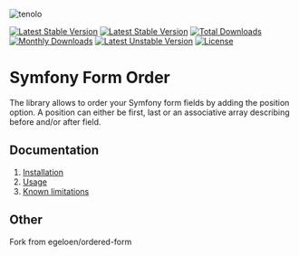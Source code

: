 ![tenolo](https://tenolo.de/themes/486/img/tenolo_werbeagentur_bochum.png)

[![Latest Stable Version](https://img.shields.io/packagist/php-v/tenolo/form-ordered.svg)](https://packagist.org/packages/tenolo/form-ordered)
[![Latest Stable Version](https://poser.pugx.org/tenolo/form-ordered/version)](https://packagist.org/packages/tenolo/form-ordered)
[![Total Downloads](https://poser.pugx.org/tenolo/form-ordered/downloads)](https://packagist.org/packages/tenolo/form-ordered)
[![Monthly Downloads](https://poser.pugx.org/tenolo/form-ordered/d/monthly)](https://packagist.org/packages/tenolo/form-ordered)
[![Latest Unstable Version](https://poser.pugx.org/tenolo/form-ordered/v/unstable)](https://packagist.org/packages/tenolo/form-ordered)
[![License](https://poser.pugx.org/tenolo/form-ordered/license)](https://packagist.org/packages/tenolo/form-ordered)

# Symfony Form Order

The library allows to order your Symfony form fields by adding the position option. A position can either be first,
last or an associative array describing before and/or after field.

## Documentation

 1. [Installation](/doc/installation.md)
 2. [Usage](/doc/usage.md)
 3. [Known limitations](/doc/known_limitations.md)

## Other

Fork from egeloen/ordered-form
